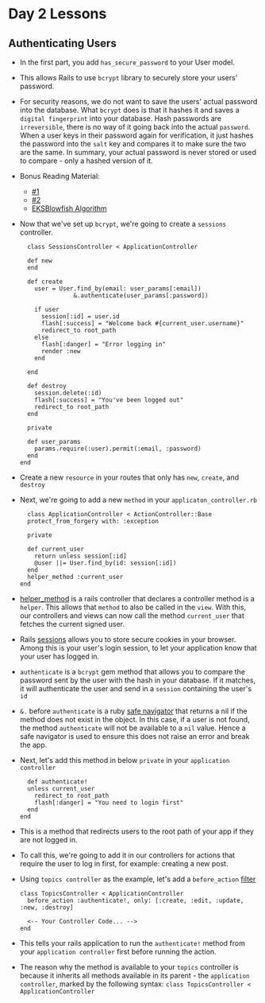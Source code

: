 # Day 2 Lessons

## Authenticating Users

- In the first part, you add `has_secure_password` to your User model.

- This allows Rails to use `bcrypt` library to securely store your users' password.

- For security reasons, we do not want to save the users' actual password into the database. What `bcrypt` does is that it hashes it and saves a `digital fingerprint` into your database.
Hash passwords are `irreversible`, there is no way of it going back into the actual `password`. When a user keys in their password again for verification, it just hashes the password into
the `salt` key and compares it to make sure the two are the same. In summary, your actual password is never stored or used to compare - only a hashed version of it.

- Bonus Reading Material:
  - [#1](http://dustwell.com/how-to-handle-passwords-bcrypt.html)
  - [#2](http://stackoverflow.com/questions/5393803/can-someone-explain-how-bcrypt-verifies-a-hash)
  - [EKSBlowfish Algorithm](https://www.usenix.org/legacy/publications/library/proceedings/usenix99/full_papers/provos/provos_html/node4.html)

- Now that we've set up `bcrypt`, we're going to create a `sessions` controller.

  ```
    class SessionsController < ApplicationController

    def new
    end

    def create
      user = User.find_by(email: user_params[:email])
                 &.authenticate(user_params[:password])

      if user
        session[:id] = user.id
        flash[:success] = "Welcome back #{current_user.username}"
        redirect_to root_path
      else
        flash[:danger] = "Error logging in"
        render :new
      end

    end

    def destroy
      session.delete(:id)
      flash[:success] = "You've been logged out"
      redirect_to root_path
    end

    private

    def user_params
      params.require(:user).permit(:email, :password)
    end
  end
  ```

- Create a new `resource` in your routes that only has `new`, `create`, and `destroy`

- Next, we're going to add a new `method` in your `applicaton_controller.rb`

  ```
    class ApplicationController < ActionController::Base
    protect_from_forgery with: :exception

    private

    def current_user
      return unless session[:id]
      @user ||= User.find_by(id: session[:id])
    end
    helper_method :current_user
  end
  ```

- [helper_method](http://apidock.com/rails/AbstractController/Helpers/ClassMethods/helper_method) is a rails controller that declares a controller method is a `helper`.
This allows that `method` to also be called in the `view`. With this, our controllers and views can now call the method `current_user` that fetches the current signed user.

- Rails [sessions](http://guides.rubyonrails.org/security.html#sessions) allows you to store secure cookies in your browser. Among this is your user's login session, to let
your application know that your user has logged in.

- `authenticate` is a `bcrypt` gem method that allows you to compare the password sent by the user with the hash in your database. If it matches, it will authenticate the user
and send in a `session` containing the user's `id`

- `&.` before `authenticate` is a ruby [safe navigator](http://mitrev.net/ruby/2015/11/13/the-operator-in-ruby/) that returns a nil if the method does not exist in the object.
In this case, if a user is not found, the method `authenticate` will not be available to a `nil` value. Hence a safe navigator is used to ensure this does not raise an error and break
the app.

- Next, let's add this method in below `private` in your `application controller`

  ```
    def authenticate!
    unless current_user
      redirect_to root_path
      flash[:danger] = "You need to login first"
    end
  end
  ```

- This is a method that redirects users to the root path of your app if they are not logged in.

- To call this, we're going to add it in our controllers for actions that require the user to log in first, for example: creating a new post.

- Using `topics controller` as the example, let's add a `before_action` [filter](http://guides.rubyonrails.org/action_controller_overview.html#filters)

  ```
  class TopicsController < ApplicationController
    before_action :authenticate!, only: [:create, :edit, :update, :new, :destroy]

    <-- Your Controller Code... -->
  end
  ```

- This tells your rails application to run the `authenticate!` method from your `application controller` first before running the action.

- The reason why the method is available to your `topics` controller is because it inherits all methods available in its parent - the `application controller`, marked by the following syntax:
  ``` class TopicsController < ApplicationController ```
